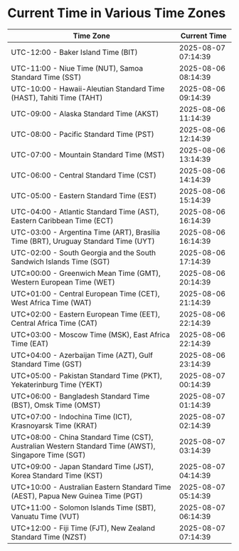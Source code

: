 # Current Time in Various Time Zones

| Time Zone | Current Time |
|-----------|--------------|
| UTC-12:00 - Baker Island Time (BIT) | 2025-08-07 07:14:39 |
| UTC-11:00 - Niue Time (NUT), Samoa Standard Time (SST) | 2025-08-06 08:14:39 |
| UTC-10:00 - Hawaii-Aleutian Standard Time (HAST), Tahiti Time (TAHT) | 2025-08-06 09:14:39 |
| UTC-09:00 - Alaska Standard Time (AKST) | 2025-08-06 11:14:39 |
| UTC-08:00 - Pacific Standard Time (PST) | 2025-08-06 12:14:39 |
| UTC-07:00 - Mountain Standard Time (MST) | 2025-08-06 13:14:39 |
| UTC-06:00 - Central Standard Time (CST) | 2025-08-06 14:14:39 |
| UTC-05:00 - Eastern Standard Time (EST) | 2025-08-06 15:14:39 |
| UTC-04:00 - Atlantic Standard Time (AST), Eastern Caribbean Time (ECT) | 2025-08-06 16:14:39 |
| UTC-03:00 - Argentina Time (ART), Brasília Time (BRT), Uruguay Standard Time (UYT) | 2025-08-06 16:14:39 |
| UTC-02:00 - South Georgia and the South Sandwich Islands Time (SGT) | 2025-08-06 17:14:39 |
| UTC±00:00 - Greenwich Mean Time (GMT), Western European Time (WET) | 2025-08-06 20:14:39 |
| UTC+01:00 - Central European Time (CET), West Africa Time (WAT) | 2025-08-06 21:14:39 |
| UTC+02:00 - Eastern European Time (EET), Central Africa Time (CAT) | 2025-08-06 22:14:39 |
| UTC+03:00 - Moscow Time (MSK), East Africa Time (EAT) | 2025-08-06 22:14:39 |
| UTC+04:00 - Azerbaijan Time (AZT), Gulf Standard Time (GST) | 2025-08-06 23:14:39 |
| UTC+05:00 - Pakistan Standard Time (PKT), Yekaterinburg Time (YEKT) | 2025-08-07 00:14:39 |
| UTC+06:00 - Bangladesh Standard Time (BST), Omsk Time (OMST) | 2025-08-07 01:14:39 |
| UTC+07:00 - Indochina Time (ICT), Krasnoyarsk Time (KRAT) | 2025-08-07 02:14:39 |
| UTC+08:00 - China Standard Time (CST), Australian Western Standard Time (AWST), Singapore Time (SGT) | 2025-08-07 03:14:39 |
| UTC+09:00 - Japan Standard Time (JST), Korea Standard Time (KST) | 2025-08-07 04:14:39 |
| UTC+10:00 - Australian Eastern Standard Time (AEST), Papua New Guinea Time (PGT) | 2025-08-07 05:14:39 |
| UTC+11:00 - Solomon Islands Time (SBT), Vanuatu Time (VUT) | 2025-08-07 06:14:39 |
| UTC+12:00 - Fiji Time (FJT), New Zealand Standard Time (NZST) | 2025-08-07 07:14:39 |
